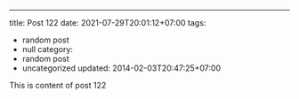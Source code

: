 ---
title: Post 122
date: 2021-07-29T20:01:12+07:00
tags:
  - random post
  - null
category:
  - random post
  - uncategorized
updated: 2014-02-03T20:47:25+07:00

This is content of post 122